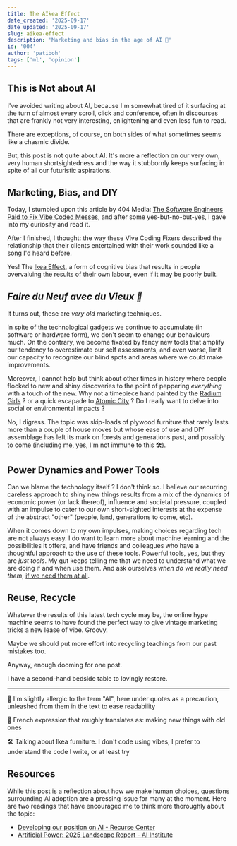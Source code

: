 ```yaml
---
title: The AIkea Effect
date_created: '2025-09-17'
date_updated: '2025-09-17'
slug: aikea-effect
description: 'Marketing and bias in the age of AI 🤖'
id: '004'
author: 'patiboh'
tags: ['ml', 'opinion']
---
```

## This is Not about AI

I've avoided writing about AI, because I'm somewhat tired of it surfacing at the turn of almost every scroll, click and conference, often in discourses that are frankly not very interesting, enlightening and even less fun to read.

There are exceptions, of course, on both sides of what sometimes seems like a chasmic divide.

But, this post is not quite about AI. It's more a reflection on our very own, very human shortsightedness and the way it stubbornly keeps surfacing in spite of all our futuristic aspirations.

## Marketing, Bias, and DIY

Today, I stumbled upon this article by 404 Media: [The Software Engineers Paid to Fix Vibe Coded Messes](https://www.404media.co/the-software-engineers-paid-to-fix-vibe-coded-messes/), and after some yes-but-no-but-yes, I gave into my curiosity and read it.

After I finished, I thought: the way these Vive Coding Fixers described the relationship that their clients entertained with their work sounded like a song I'd heard before.

Yes! The [Ikea Effect](https://en.wikipedia.org/wiki/IKEA_effect), a form of cognitive bias that results in people overvaluing the results of their own labour, even if it may be poorly built.

## _Faire du Neuf avec du Vieux 🧼_

It turns out, these are _very old_ marketing techniques.

In spite of the technological gadgets we continue to accumulate (in software or hardware form), we don't seem to change our behaviours much. On the contrary, we become fixated by fancy new tools that amplify our tendency to overestimate our self assessments, and even worse, limit our capacity to recognize our blind spots and areas where we could make improvements.

Moreover, I cannot help but think about other times in history where people flocked to new and shiny discoveries to the point of peppering _everything_ with a touch of the new. Why not a timepiece hand painted by the [Radium Girls](https://en.wikipedia.org/wiki/Radium_Girls) ? or a quick escapade to [Atomic City](https://en.wikipedia.org/wiki/Atomic_Age#Atomic_City) ? Do I really want to delve into social or environmental impacts ?

No, I digress. The topic was skip-loads of plywood furniture that rarely lasts more than a couple of house moves but whose ease of use and DIY assemblage has left its mark on forests and generations past, and possibly to come (including me, yes, I'm not immune to this 🛠️).

## Power Dynamics and Power Tools

Can we blame the technology itself ? I don't think so. I believe our recurring careless approach to shiny new things results from a mix of the dynamics of economic power (or lack thereof), influence and societal pressure, coupled with an impulse to cater to our own short-sighted interests at the expense of the abstract "other" (people, land, generations to come, etc).

When it comes down to my own impulses, making choices regarding tech are not always easy. I do want to learn more about machine learning and the possibilities it offers, and have friends and colleagues who have a thoughtful approach to the use of these tools. Powerful tools, yes, but they are _just tools_. My gut keeps telling me that we need to understand what we are doing if and when use them. And ask ourselves _when do we really need them_, [if we need them at all](https://en.wikipedia.org/wiki/Rule_of_least_power).

## Reuse, Recycle

Whatever the results of this latest tech cycle may be, the online hype machine seems to have found the perfect way to give vintage marketing tricks a new lease of vibe. Groovy.

Maybe we should put more effort into recycling teachings from our past mistakes too.

Anyway, enough dooming for one post.

I have a second-hand bedside table to lovingly restore.

---

🤖 I'm slightly allergic to the term "AI", here under quotes as a precaution, unleashed from them in the text to ease readability

🧼 French expression that roughly translates as: making new things with old ones

🛠️ Talking about Ikea furniture. I don't code using vibes, I prefer to understand the code I write, or at least try

## Resources

While this post is a reflection about how we make human choices, questions surrounding AI adoption are a pressing issue for many at the moment. Here are two readings that have encouraged me to think more thoroughly about the topic:

- [Developing our position on AI - Recurse Center](https://www.recurse.com/blog)
- [Artificial Power: 2025 Landscape Report - AI Institute](https://ainowinstitute.org/publications/research/ai-now-2025-landscape-report)
